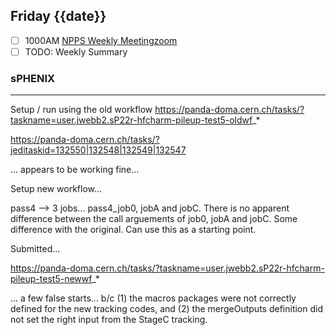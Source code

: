 ## Friday {{date}}

- [ ] 1000AM [NPPS Weekly Meeting](https://docs.google.com/document/d/1YfTyXPeXNQU4XUB28bvHJolgyBIJ2bfrd0u9Gd3WD70/edit)[zoom](https://bnl.zoomgov.com/j/16157150845?pwd=NXNqTi9ZWEFBKzYwRXQ5U3NXU1dBZz09)
- [ ] TODO: Weekly Summary

### sPHENIX 
--------------------------------


Setup / run using the old workflow
https://panda-doma.cern.ch/tasks/?taskname=user.jwebb2.sP22r-hfcharm-pileup-test5-oldwf_*

https://panda-doma.cern.ch/tasks/?jeditaskid=132550|132548|132549|132547

... appears to be working fine...


Setup new workflow...

pass4 --> 3 jobs... pass4_job0, jobA and jobC.  There is no apparent difference between the call arguements of job0, jobA and jobC.  Some difference with the original.  Can use this as a starting point.

Submitted...

https://panda-doma.cern.ch/tasks/?taskname=user.jwebb2.sP22r-hfcharm-pileup-test5-newwf_*

... a few false starts... b/c (1) the macros packages were not correctly defined for the new tracking codes, and (2) the mergeOutputs definition did not set the right input from the StageC tracking.


